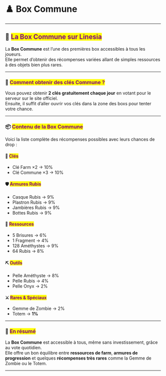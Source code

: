 # ♟️ Box Commune

***

## 🎁 <mark style="color:purple;">La Box Commune sur Linesia</mark>

La **Box Commune** est l’une des premières box accessibles à tous les joueurs.\
Elle permet d’obtenir des récompenses variées allant de simples ressources à des objets bien plus rares.

***

### 🔑 <mark style="color:purple;">Comment obtenir des clés Commune ?</mark>

Vous pouvez obtenir **2 clés gratuitement chaque jour** en votant pour le serveur sur le site officiel.\
Ensuite, il suffit d’aller ouvrir vos clés dans la zone des boxs pour tenter votre chance.

***

### 📦 <mark style="color:purple;">Contenu de la Box Commune</mark>

Voici la liste complète des récompenses possibles avec leurs chances de drop :

#### 🎲 <mark style="color:purple;">Clés</mark>

* Clé Farm ×2 → 10%
* Clé Commune ×3 → 10%

#### 🛡️ <mark style="color:purple;">Armures Rubis</mark>

* Casque Rubis → 9%
* Plastron Rubis → 9%
* Jambières Rubis → 9%
* Bottes Rubis → 9%

#### 💎 <mark style="color:purple;">Ressources</mark>

* 5 Brisures → 6%
* 1 Fragment → 4%
* 128 Améthystes → 9%
* 64 Rubis → 8%

#### ⛏️ <mark style="color:purple;">Outils</mark>

* Pelle Améthyste → 8%
* Pelle Rubis → 4%
* Pelle Onyx → 2%&#x20;

#### ⚔️ <mark style="color:purple;">Rares & Spéciaux</mark>

* Gemme de Zombie → 2%
* Totem → **1%**

***

### 🎯 <mark style="color:purple;">En résumé</mark>

La **Box Commune** est accessible à tous, même sans investissement, grâce au vote quotidien.\
Elle offre un bon équilibre entre **ressources de farm**, **armures de progression** et quelques **récompenses très rares** comme la Gemme de Zombie ou le Totem.

***
